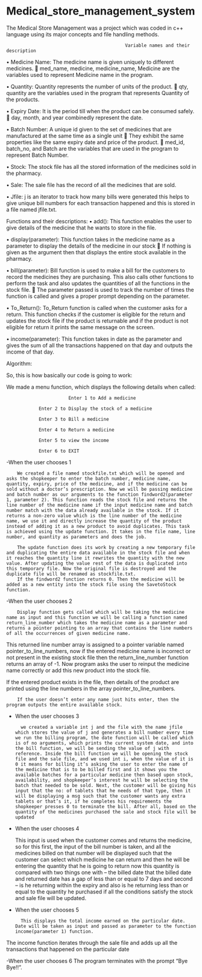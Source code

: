# Medical_store_management_system
The Medical Store Management was a project which was coded in c++ language using its major concepts and file handling methods.
    
                                                Variable names and their description

•	Medicine Name: The medicine name is given uniquely to different medicines.
	 med_name, medicine, medicine_name, Medicine are the variables used to represent Medicine name in the program.

•	Quantity: Quantity represents the number of units of the product.
	qty, quantity are the variables used in the program that represents Quantity of the products.

•	Expiry Date: It is the period till when the product can be consumed safely.
	day, month, and year combinedly represent the date.
 
•	Batch Number: A unique id given to the set of medicines that are manufactured at the same time as a single unit
	They exhibit the same properties like the same expiry date and price of the product.
	med_id, batch_no, and Batch are the variables that are used in the program to represent Batch Number.

•	Stock: The stock file has all the stored information of the medicines sold in the pharmacy.

•	Sale: The sale file has the record of all the medicines that are sold.

•	Jfile: j is an iterator to track how many bills were generated this helps to give unique bill numbers for each transaction happened and this is stored in a file named jfile.txt.

Functions and their descriptions:
•	add(): This function enables the user to give details of the medicine that he wants to store in the file.

•	display(parameter): This function takes in the medicine name as a parameter to display the details of the medicine in our stock
	If nothing is given as the argument then that displays the entire stock available in the pharmacy.

•	bill(parameter): Bill function is used to make a bill for the customers to record the medicines they are purchasing. This also calls other functions to perform the task and also updates the quantities of all the functions in the stock file.
	The parameter passed is used to track the number of times the function is called and gives a proper prompt depending on the parameter.

•	To_Return(): To_Return function is called when the customer asks for a return. This function checks if the customer is eligible for the return and updates the stock file if the product is returnable and if the product is not eligible for return it prints the same message on the screen.

•	income(parameter): This function takes in date as the parameter and gives the sum of all the transactions happened on that day and outputs the income of that day.



Algorithm: 

So, this is how basically our code is going to work: 

We made a menu function, which displays the following details when called:

                           Enter 1 to Add a medicine 

    			Enter 2 to Display the stock of a medicine 

    			Enter 3 to Bill a medicine 

    			Enter 4 to Return a medicine 

    			Enter 5 to view the income 

    			Enter 6 to EXIT 

 

-When the user chooses 1 

		We created a file named stockfile.txt which will be opened and asks the shopkeeper to enter the batch number, medicine name, quantity, expiry, price of the medicine, and if the medicine can be sold without a doctor’s prescription. Now we will be passing medicine and batch number as our arguments to the function findword2(parameter 1, parameter 2). This function reads the stock file and returns the line number of the medicine name if the input medicine name and batch number match with the data already available in the stock. If it returns a non-zero value which is the line number of the medicine name, we use it and directly increase the quantity of the product instead of adding it as a new product to avoid duplicates. This task is achieved using the update function. It takes in the file name, line number, and quantity as parameters and does the job.
		
		The update function does its work by creating a new temporary file and duplicating the entire data available in the stock file and when it reaches the quantity line it rewrites the quantity with the new value. After updating the value rest of the data is duplicated into this temporary file. Now the original file is destroyed and the duplicate file will be renamed as stockfile.txt.
 		If the findword2 function returns 0. Then the medicine will be added as a new entity into the stock file using the SavetoStock function.

-When the user chooses 2 

		Display function gets called which will be taking the medicine name as input and this function we will be calling a function named return_line_number which takes the medicine name as a parameter and returns a pointer pointing to an array that contains the line numbers of all the occurrences of given medicine name.

This returned line number array is assigned to a pointer variable named pointer_to_line_numbers, now if the entered medicine name is incorrect or not present in the existing stock file then the return_line_number function returns an array of -1. Now program asks the user to reinput the medicine name correctly or add this new product into the stock file.

If the entered product exists in the file, then details of the product are printed using the line numbers in the array pointer_to_line_numbers.


		If the user doesn’t enter any name just hits enter, then the program outputs the entire available stock.

- When the user chooses 3

		we created a variable int j and the file with the name jfile which stores the value of j and generates a bill number every time we run the billing program, the date function will be called which is of no arguments, which prints the current system date, and into the bill function, we will be sending the value of j with reference. Inside the bill function we will be opening the stock file and the sale file, and we used int i, when the value of it is 0 it means for billing it’s asking the user to enter the name of the medicine that is to be billed first and it shows you the available batches for a particular medicine then based upon stock, availability, and shopkeeper’s interest he will be selecting the batch that needed to be sold. Next, the customer will be giving his input that the no: of tablets that he needs of that type, then it will be displaying a msg such that the customer wants any extra tablets or that’s it, if he completes his requirements the shopkeeper presses 0 to terminate the bill. After all, based on the quantity of the medicines purchased the sale and stock file will be updated

- When the user chooses 4

	This input is used when the customer comes and returns the medicine, so for this first, the input of the bill number is taken, and all the medicines billed on that number will be displayed such that the customer can select which medicine he can return and then he will be entering the quantity that he is going to return now this quantity is compared with two things one with – the billed date that the billed date and returned date has a gap of less than or equal to 7 days and second – is he returning within the expiry and also is he returning less than or equal to the quantity he purchased if all the conditions satisfy the stock and sale file will be updated.

- When the user chooses 5
		
		This displays the total income earned on the particular date. Date will be taken as input and passed as parameter to the function income(parameter 1) function.
The income function iterates through the sale file and adds up all the transactions that happened on the particular date

-When the user chooses 6
		The program terminates with the prompt “Bye Bye!!”.
